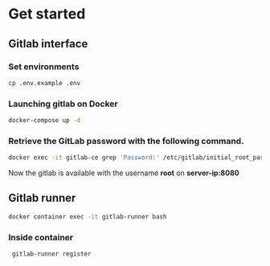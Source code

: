 # Get started

## Gitlab interface

### Set environments
````bash
cp .env.example .env
````
### Launching gitlab on Docker
````bash
docker-compose up -d
````

### Retrieve the GitLab password with the following command.
````bash
docker exec -it gitlab-ce grep 'Password:' /etc/gitlab/initial_root_password
````
Now the gitlab is available with the username ****root**** on ****server-ip:8080****

## Gitlab runner
````bash
docker container exec -it gitlab-runner bash
````
### Inside container
````bash
 gitlab-runner register
````